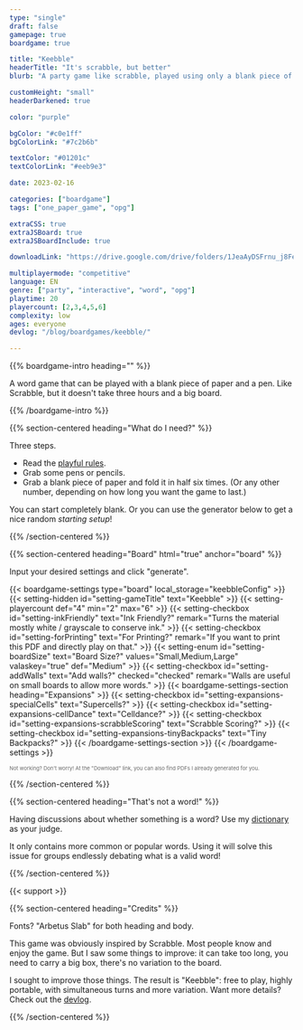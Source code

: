 ```yaml
---
type: "single"
draft: false
gamepage: true
boardgame: true

title: "Keebble"
headerTitle: "It's scrabble, but better"
blurb: "A party game like scrabble, played using only a blank piece of paper. It's free, and it's faster."

customHeight: "small"
headerDarkened: true

color: "purple"

bgColor: "#c0e1ff"
bgColorLink: "#7c2b6b"

textColor: "#01201c"
textColorLink: "#eeb9e3"

date: 2023-02-16

categories: ["boardgame"]
tags: ["one_paper_game", "opg"]

extraCSS: true
extraJSBoard: true
extraJSBoardInclude: true

downloadLink: "https://drive.google.com/drive/folders/1JeaAyDSFrnu_j8FeDztXyKyhUlNMPoKe"

multiplayermode: "competitive"
language: EN
genre: ["party", "interactive", "word", "opg"]
playtime: 20
playercount: [2,3,4,5,6]
complexity: low
ages: everyone
devlog: "/blog/boardgames/keebble/"

---
```



{{% boardgame-intro heading="" %}}

A word game that can be played with a blank piece of paper and a pen. Like Scrabble, but it doesn't take three hours and a big board.

{{% /boardgame-intro %}}

{{% section-centered heading="What do I need?" %}}

Three steps.
* Read the [playful rules](rules). 
* Grab some pens or pencils.
* Grab a blank piece of paper and fold it in half six times. (Or any other number, depending on how long you want the game to last.)

You can start completely blank. Or you can use the generator below to get a nice random _starting setup_!

{{% /section-centered %}}

{{% section-centered heading="Board" html="true" anchor="board" %}}

<p>Input your desired settings and click "generate".</p>

{{< boardgame-settings type="board" local_storage="keebbleConfig" >}}
  {{< setting-hidden id="setting-gameTitle" text="Keebble" >}}
  {{< setting-playercount def="4" min="2" max="6" >}}
  {{< setting-checkbox id="setting-inkFriendly" text="Ink Friendly?" remark="Turns the material mostly white / grayscale to conserve ink." >}}
  {{< setting-checkbox id="setting-forPrinting" text="For Printing?" remark="If you want to print this PDF and directly play on that." >}}
  {{< setting-enum id="setting-boardSize" text="Board Size?" values="Small,Medium,Large" valaskey="true" def="Medium" >}}
  {{< setting-checkbox id="setting-addWalls" text="Add walls?" checked="checked" remark="Walls are useful on small boards to allow more words." >}}
  {{< boardgame-settings-section heading="Expansions" >}}
{{< setting-checkbox id="setting-expansions-specialCells" text="Supercells?" >}}
{{< setting-checkbox id="setting-expansions-cellDance" text="Celldance?" >}}
{{< setting-checkbox id="setting-expansions-scrabbleScoring" text="Scrabble Scoring?" >}}
{{< setting-checkbox id="setting-expansions-tinyBackpacks" text="Tiny Backpacks?" >}}
  {{< /boardgame-settings-section >}}
{{< /boardgame-settings >}}

<p style="font-size:0.66em; opacity: 0.66;">Not working? Don't worry! At the "Download" link, you can also find PDFs I already generated for you.</p> 

{{% /section-centered %}}

{{% section-centered heading="That's not a word!" %}}

Having discussions about whether something is a word? Use my [dictionary](/tools/dictionary) as your judge.

It only contains more common or popular words. Using it will solve this issue for groups endlessly debating what is a valid word!

{{% /section-centered %}}

{{< support >}}

{{% section-centered heading="Credits" %}}

Fonts? "Arbetus Slab" for both heading and body.

This game was obviously inspired by Scrabble. Most people know and enjoy the game. But I saw some things to improve: it can take too long, you need to carry a big box, there's no variation to the board. 

I sought to improve those things. The result is "Keebble": free to play, highly portable, with simultaneous turns and more variation. Want more details? Check out the [devlog](/blog/boardgames/keebble).

{{% /section-centered %}}